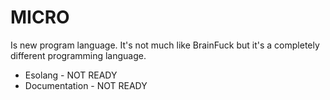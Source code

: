 # MICRO
Is new program language.
It's not much like BrainFuck but it's a completely different programming language.

* Esolang - NOT READY
* Documentation - NOT READY
